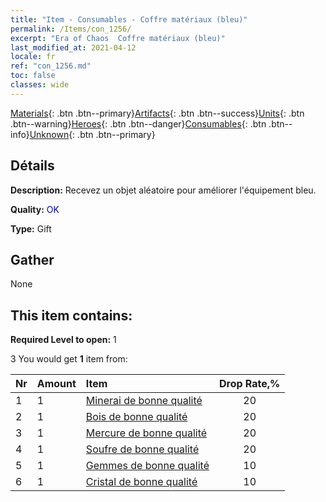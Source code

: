 ```yaml
---
title: "Item - Consumables - Coffre matériaux (bleu)"
permalink: /Items/con_1256/
excerpt: "Era of Chaos  Coffre matériaux (bleu)"
last_modified_at: 2021-04-12
locale: fr
ref: "con_1256.md"
toc: false
classes: wide
---
```

 [Materials](/fr/Items/){: .btn .btn--primary}[Artifacts](/fr/Items/Artifacts/){: .btn .btn--success}[Units](/fr/Items/Units/){: .btn .btn--warning}[Heroes](/fr/Items/Heroes/){: .btn .btn--danger}[Consumables](/fr/Items/Consumables/){: .btn .btn--info}[Unknown](/fr/Items/Unknown/){: .btn .btn--primary}

## Détails
 **Description:** Recevez un objet aléatoire pour améliorer l'équipement bleu.

 **Quality:** <span style="color: #0000CD">OK</span>

 **Type:** Gift

## Gather

  None

## This item contains:

 **Required Level to open:** 1

 3 You would get **1** item  from:

  | Nr | Amount |     Item    | Drop Rate,% |
  |:---|:-------|:------------|:---------:|
  | 1 | 1 | [Minerai de bonne qualité](/fr/Items/mat_12/) | 20 | 
  | 2 | 1 | [Bois de bonne qualité](/fr/Items/mat_13/) | 20 | 
  | 3 | 1 | [Mercure de bonne qualité](/fr/Items/mat_14/) | 20 | 
  | 4 | 1 | [Soufre de bonne qualité](/fr/Items/mat_15/) | 20 | 
  | 5 | 1 | [Gemmes de bonne qualité](/fr/Items/mat_16/) | 10 | 
  | 6 | 1 | [Cristal de bonne qualité](/fr/Items/mat_17/) | 10 | 
